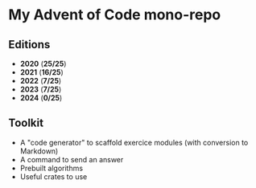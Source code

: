 # My Advent of Code mono-repo

## Editions

- **2020** (**25/25**)
- **2021** (**16/25**)
- **2022** (**7/25**)
- **2023** (**7/25**)
- **2024** (**0/25**)

## Toolkit

- A "code generator" to scaffold exercice modules (with conversion to Markdown)
- A command to send an answer
- Prebuilt algorithms
- Useful crates to use

